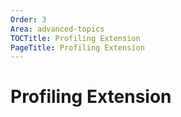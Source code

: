 ```yaml
---
Order: 3
Area: advanced-topics
TOCTitle: Profiling Extension
PageTitle: Profiling Extension
---
```


# Profiling Extension

